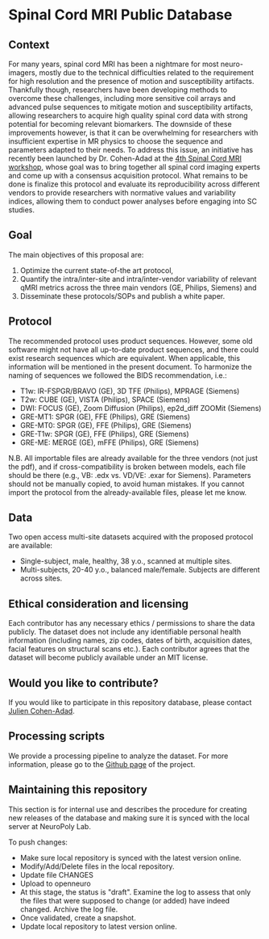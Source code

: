 # Spinal Cord MRI Public Database

## Context

For many years, spinal cord MRI has been a nightmare for most neuro-imagers, mostly due to the technical difficulties related to the requirement for high resolution and the presence of motion and susceptibility artifacts. Thankfully though, researchers have been developing methods to overcome these challenges, including more sensitive coil arrays and advanced pulse sequences to mitigate motion and susceptibility artifacts, allowing researchers to acquire high quality spinal cord data with strong potential for becoming relevant biomarkers. The downside of these improvements however, is that it can be overwhelming for researchers with insufficient expertise in MR physics to choose the sequence and parameters adapted to their needs. To address this issue, an initiative has recently been launched by Dr. Cohen-Adad at the [4th Spinal Cord MRI workshop](http://www.spinalcordmri.org/2017/04/28/workshop.html), whose goal was to bring together all spinal cord imaging experts and come up with a consensus acquisition protocol. What remains to be done is finalize this protocol and evaluate its reproducibility across different vendors to provide researchers with normative values and variability indices, allowing them to conduct power analyses before engaging into SC studies.

## Goal

The main objectives of this proposal are:
1. Optimize the current state-of-the art protocol,
2. Quantify the intra/inter-site and intra/inter-vendor variability of relevant qMRI metrics across the three main vendors (GE, Philips, Siemens) and
3. Disseminate these protocols/SOPs and publish a white paper.

## Protocol

The recommended protocol uses product sequences. However, some old software might not have all up-to-date product sequences, and there could exist research sequences which are equivalent. When applicable, this information will be mentioned in the present document. To harmonize the naming of sequences we followed the BIDS recommendation, i.e.:

* T1w: IR-FSPGR/BRAVO (GE), 3D TFE (Philips), MPRAGE (Siemens)
* T2w: CUBE (GE), VISTA (Philips), SPACE (Siemens)
* DWI: FOCUS (GE), Zoom Diffusion (Philips), ep2d_diff ZOOMit (Siemens)
* GRE-MT1: SPGR (GE), FFE (Philips), GRE (Siemens)
* GRE-MT0: SPGR (GE), FFE (Philips), GRE (Siemens)
* GRE-T1w: SPGR (GE), FFE (Philips), GRE (Siemens)
* GRE-ME: MERGE (GE), mFFE (Philips), GRE (Siemens)

N.B. All importable files are already available for the three vendors (not just the pdf), and if cross-compatibility is broken between models, each file should be there (e.g., VB: .edx vs. VD/VE: .exar for Siemens). Parameters should not be manually copied, to avoid human mistakes. If you cannot import the protocol from the already-available files, please let me know.

## Data

Two open access multi-site datasets acquired with the proposed protocol are available:

* Single-subject, male, healthy, 38 y.o., scanned at multiple sites.
* Multi-subjects, 20-40 y.o., balanced male/female. Subjects are different across sites.

## Ethical consideration and licensing

Each contributor has any necessary ethics / permissions to share the data publicly.
The dataset does not include any identifiable personal health information (including names, zip codes, dates of birth, acquisition dates, facial features on structural scans etc.).
Each contributor agrees that the dataset will become publicly available under an MIT license.

## Would you like to contribute?

If you would like to participate in this repository database, please contact [Julien Cohen-Adad](https://www.neuro.polymtl.ca/people/julien_cohenadad).

## Processing scripts

We provide a processing pipeline to analyze the dataset. For more information, please go to the [Github page](https://github.com/sct-pipeline/spine-generic#analysis-pipeline) of the project.

## Maintaining this repository

This section is for internal use and describes the procedure for creating new
releases of the database and making sure it is synced with the local server at
NeuroPoly Lab.

To push changes:
- Make sure local repository is synced with the latest version online.
- Modify/Add/Delete files in the local repository.
- Update file CHANGES
- Upload to openneuro
- At this stage, the status is "draft". Examine the log to assess that only the
files that were supposed to change (or added) have indeed changed. Archive the log
file.
- Once validated, create a snapshot.
- Update local repository to latest version online.
